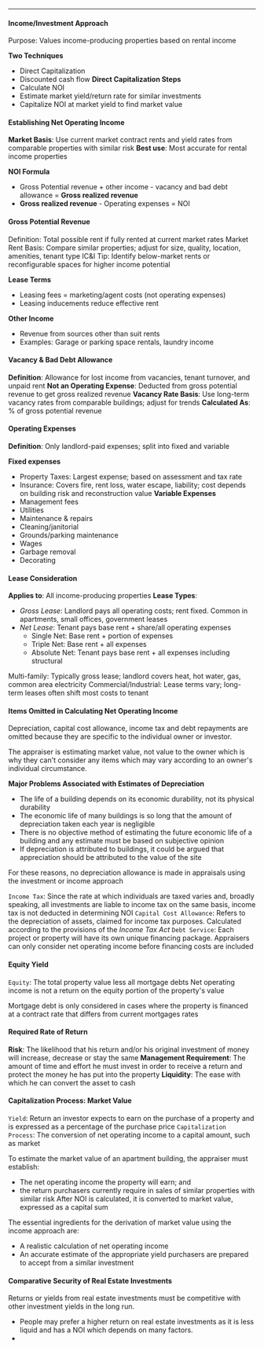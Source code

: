 ***
#### Income/Investment Approach
Purpose: Values income-producing properties based on rental income

**Two Techniques**
* Direct Capitalization
* Discounted cash flow
**Direct Capitalization Steps**
* Calculate NOI
* Estimate market yield/return rate for similar investments
* Capitalize NOI at market yield to find market value

#### Establishing Net Operating Income
**Market Basis**: Use current market contract rents and yield rates from comparable properties with similar risk
**Best use**: Most accurate for rental income properties

**NOI Formula**
* Gross Potential revenue + other income - vacancy and bad debt allowance = **Gross realized revenue**
* **Gross realized revenue** - Operating expenses = NOI

#### Gross Potential Revenue
Definition: Total possible rent if fully rented at current market rates
Market Rent Basis: Compare similar properties; adjust for size, quality, location, amenities, tenant type
IC&I Tip: Identify below-market rents or reconfigurable spaces for higher income potential

**Lease Terms**
* Leasing fees = marketing/agent costs (not operating expenses)
* Leasing inducements reduce effective rent

**Other Income**
* Revenue from sources other than suit rents
* Examples: Garage or parking space rentals, laundry income

#### Vacancy & Bad Debt Allowance
**Definition**: Allowance for lost income from vacancies, tenant turnover, and unpaid rent
**Not an Operating Expense**: Deducted from gross potential revenue to get gross realized revenue
**Vacancy Rate Basis**: Use long-term vacancy rates from comparable buildings; adjust for trends
**Calculated As**: % of gross potential revenue

#### Operating Expenses
**Definition**: Only landlord-paid expenses; split into fixed and variable

**Fixed expenses**
* Property Taxes: Largest expense; based on assessment and tax rate
* Insurance: Covers fire, rent loss, water escape, liability; cost depends on building risk and reconstruction value
**Variable Expenses**
* Management fees
* Utilities
* Maintenance & repairs
* Cleaning/janitorial
* Grounds/parking maintenance
* Wages
* Garbage removal
* Decorating

#### Lease Consideration
**Applies to**: All income-producing properties
**Lease Types**:
* *Gross Lease*: Landlord pays all operating costs; rent fixed. Common in apartments, small offices, government leases
* *Net Lease*: Tenant pays base rent + share/all operating expenses
	* Single Net: Base rent + portion of expenses
	* Triple Net: Base rent + all expenses
	* Absolute Net: Tenant pays base rent + all expenses including structural

Multi-family: Typically gross lease; landlord covers heat, hot water, gas, common area electricity
Commercial/Industrial: Lease terms vary; long-term leases often shift most costs to tenant

#### Items Omitted in Calculating Net Operating Income
Depreciation, capital cost allowance, income tax and debt repayments are omitted because they are specific to the individual owner or investor.

The appraiser is estimating market value, not value to the owner which is why they can't consider any items which may vary according to an owner's individual circumstance.

**Major Problems Associated with Estimates of Depreciation**
* The life of a building depends on its economic durability, not its physical durability
* The economic life of many buildings is so long that the amount of depreciation taken each year is negligible 
* There is no objective method of estimating the future economic life of a building and any estimate must be based on subjective opinion
* If depreciation is attributed to buildings, it could be argued that appreciation should be attributed to the value of the site

For these reasons, no depreciation allowance is made in appraisals using the investment or income approach

`Income Tax`: Since the rate at which individuals are taxed varies and, broadly speaking, all investments are liable to income tax on the same basis, income tax is not deducted in determining NOI
`Capital Cost Allowance`: Refers to the depreciation of assets, claimed for income tax purposes. Calculated according to the provisions of the *Income Tax Act*
`Debt Service`: Each project or property will have its own unique financing package. Appraisers can only consider net operating income before financing costs are included

#### Equity Yield
`Equity`: The total property value less all mortgage debts
Net operating income is not a return on the equity portion of the property's value

Mortgage debt is only considered in cases where the property is financed at a contract rate that differs from current mortgages rates

#### Required Rate of Return
**Risk**: The likelihood that his return and/or his original investment of money will increase, decrease or stay the same
**Management Requirement**: The amount of time and effort he must invest in order to receive a return and protect the money he has put into the property
**Liquidity**: The ease with which he can convert the asset to cash

#### Capitalization Process: Market Value
`Yield`: Return an investor expects to earn on the purchase of a property and is expressed as a percentage of the purchase price
`Capitalization Process`: The conversion of net operating income to a capital amount, such as market

To estimate the market value of an apartment building, the appraiser must establish:
* The net operating income the property will earn; and
* the return purchasers currently require in sales of similar properties with similar risk
After NOI is calculated, it is converted to market value, expressed as a capital sum

The essential ingredients for the derivation of market value using the income approach are:
* A realistic calculation of net operating income
* An accurate estimate of the appropriate yield purchasers are prepared to accept from a similar investment

#### Comparative Security of Real Estate Investments
Returns or yields from real estate investments must be competitive with other investment yields in the long run.
* People may prefer a higher return on real estate investments as it is less liquid and has a NOI which depends on many factors.
* 